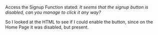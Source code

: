 Access the Signup Function stated:
_It seems that the signup button is disabled, can you manage to click it any way?_

So I looked at the HTML to see if I could enable the button, since on the Home Page it was disabled, but present. 
